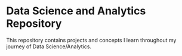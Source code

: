 # Data Science and Analytics Repository
 This repository contains projects and concepts I learn throughout my journey of Data Science/Analytics.

